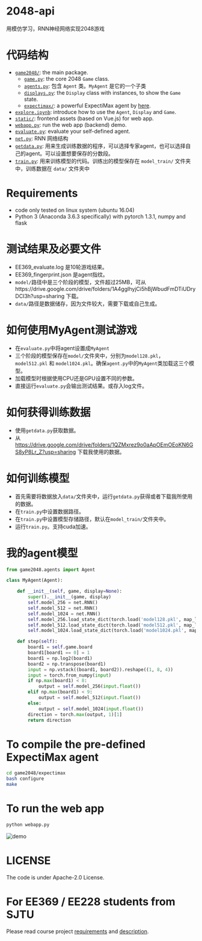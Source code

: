 # 2048-api
用模仿学习，RNN神经网络实现2048游戏

# 代码结构
* [`game2048/`](game2048/): the main package.
    * [`game.py`](game2048/game.py): the core 2048 `Game` class.
    * [`agents.py`](game2048/agents.py): 包含 `Agent` 类。`MyAgent` 是它的一个子类 
    * [`displays.py`](game2048/displays.py): the `Display` class with instances, to show the `Game` state.
    * [`expectimax/`](game2048/expectimax): a powerful ExpectiMax agent by [here](https://github.com/nneonneo/2048-ai).
* [`explore.ipynb`](explore.ipynb): introduce how to use the `Agent`, `Display` and `Game`.
* [`static/`](static/): frontend assets (based on Vue.js) for web app.
* [`webapp.py`](webapp.py): run the web app (backend) demo.
* [`evaluate.py`](evaluate.py): evaluate your self-defined agent.
* [`net.py`](net.py): RNN 网络结构
* [`getdata.py`](getdata.py): 用来生成训练数据的程序，可以选择专家agent，也可以选择自己的agent。可以设置想要保存的分数段。
* [`train.py`](train.py): 用来训练模型的代码。训练出的模型保存在 `model_train/` 文件夹中，训练数据在 `data/` 文件夹中

# Requirements
* code only tested on linux system (ubuntu 16.04)
* Python 3 (Anaconda 3.6.3 specifically) with pytorch 1.3.1, numpy and flask

# 测试结果及必要文件
* EE369_evaluate.log 是10轮游戏结果。
* EE369_fingerprint.json 是agent指纹。
* `model/`路径中是三个阶段的模型，文件超过25MB，可从https://drive.google.com/drive/folders/1A4ggIhyjCi5hBjWbudFmDTiUDryDCI3h?usp=sharing 下载。
* `data/`路径是数据储存，因为文件较大，需要下载或自己生成。

# 如何使用MyAgent测试游戏
* 在`evaluate.py`中将agent设置成`MyAgent`
* 三个阶段的模型保存在`model/`文件夹中，分别为`model128.pkl`，`model512.pkl` 和 `model1024.pkl`。确保`agent.py`中的`MyAgent`类加载这三个模型。
* 加载模型时根据使用CPU还是GPU设置不同的参数。
* 直接运行`evaluate.py`会输出测试结果。或存入log文件。

# 如何获得训练数据
* 使用`getdata.py`获取数据。
* 从 https://drive.google.com/drive/folders/1QZMxrez9o0aApOEmOEoKN6GS8yP8Lr_Z?usp=sharing 下载我使用的数据。

# 如何训练模型
* 首先需要将数据放入`data/`文件夹中，运行`getdata.py`获得或者下载我所使用的数据。
* 在`train.py`中设置数据路径。
* 在`train.py`中设置模型存储路径，默认在`model_train/`文件夹中。
* 运行`train.py`。支持cuda加速。

# 我的agent模型
```python
from game2048.agents import Agent

class MyAgent(Agent):

    def __init__(self, game, display=None):
        super().__init__(game, display)
        self.model_256 = net.RNN()
        self.model_512 = net.RNN()
        self.model_1024 = net.RNN()
        self.model_256.load_state_dict(torch.load('model128.pkl', map_location=torch.device('cpu')))
        self.model_512.load_state_dict(torch.load('model512.pkl', map_location=torch.device('cpu')))
        self.model_1024.load_state_dict(torch.load('model1024.pkl', map_location=torch.device('cpu')))

    def step(self):
        board1 = self.game.board
        board1[board1 == 0] = 1
        board1 = np.log2(board1)
        board2 = np.transpose(board1)
        input = np.vstack((board1, board2)).reshape((1, 8, 4))
        input = torch.from_numpy(input)
        if np.max(board1) < 8:
            output = self.model_256(input.float())
        elif np.max(board1) < 9:
            output = self.model_512(input.float())
        else:
            output = self.model_1024(input.float())
        direction = torch.max(output, 1)[1]
        return direction

```

# To compile the pre-defined ExpectiMax agent

```bash
cd game2048/expectimax
bash configure
make
```

# To run the web app
```bash
python webapp.py
```
![demo](preview2048.gif)

# LICENSE
The code is under Apache-2.0 License.

# For EE369 / EE228 students from SJTU
Please read course project [requirements](EE369.md) and [description](https://docs.qq.com/slide/DS05hVGVFY1BuRVp5). 
